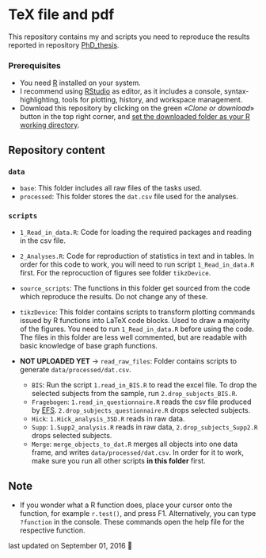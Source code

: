 TeX file and pdf
================

This repository contains my and scripts you need to reproduce the results reported in repository [PhD\_thesis](https://github.com/pipomas/PhD_thesis).

### Prerequisites

-   You need [R](https://cran.r-project.org) installed on your system.
-   I recommend using [RStudio](https://www.rstudio.com/products/rstudio/download/) as editor, as it includes a console, syntax-highlighting, tools for plotting, history, and workspace management.
-   Download this repository by clicking on the green «*Clone or download*» button in the top right corner, and [set the downloaded folder as your R working directory](http://rfunction.com/archives/1001).

Repository content
------------------

### `data`

-   `base`: This folder includes all raw files of the tasks used.
-   `processed`: This folder stores the `dat.csv` file used for the analyses.

### `scripts`

-   `1_Read_in_data.R`: Code for loading the required packages and reading in the csv file.
-   `2_Analyses.R`: Code for reproduction of statistics in text and in tables. In order for this code to work, you will need to run script `1_Read_in_data.R` first. For the reprocuction of figures see folder `tikzDevice`.

-   `source_scripts`: The functions in this folder get sourced from the code which reproduce the results. Do not change any of these.

-   `tikzDevice`: This folder contains scripts to transform plotting commands issued by R functions into LaTeX code blocks. Used to draw a majority of the figures. You need to run `1_Read_in_data.R` before using the code. The files in this folder are less well commented, but are readable with basic knowledge of base graph functions.

-   **NOT UPLOADED YET** -&gt; `read_raw_files`: Folder contains scripts to generate `data/processed/dat.csv`.
    -   `BIS`: Run the script `1.read_in_BIS.R` to read the excel file. To drop the selected subjects from the sample, run `2.drop_subjects_BIS.R`.
    -   `Fragebogen`: `1.read_in_questionnaire.R` reads the csv file produced by [EFS](http://www.unipark.de/www/front.php). `2.drop_subjects_questionnaire.R` drops selected subjects.
    -   `Hick`: `1.Hick_analysis_3SD.R` reads in raw data.
    -   `Supp`: `1.Supp2_analysis.R` reads in raw data, `2.drop_subjects_Supp2.R` drops selected subjects.
    -   `Merge`: `merge_objects_to_dat.R` merges all objects into one data frame, and writes `data/processed/dat.csv`. In order for it to work, make sure you run all other scripts **in this folder** first.

Note
----

-   If you wonder what a R function does, place your cursor onto the function, for example `r.test()`, and press F1. Alternatively, you can type `?function` in the console. These commands open the help file for the respective function.

last updated on September 01, 2016 :tada:
